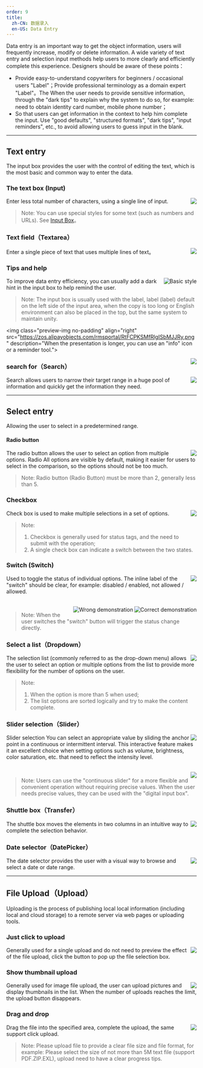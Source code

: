 ```yaml
---
order: 9
title:
  zh-CN: 数据录入
  en-US: Data Entry
---
```


Data entry is an important way to get the object information, users will frequently increase, modify or delete information. A wide variety of text entry and selection input methods help users to more clearly and efficiently complete this experience. Designers should be aware of these points：

- Provide easy-to-understand copywriters for beginners / occasional users "Label"；Provide professional terminology as a domain expert "Label"。The When the user needs to provide sensitive information, through the "dark tips" to explain why the system to do so, for example: need to obtain identity card number, mobile phone number；
- So that users can get information in the context to help him complete the input. Use "good defaults", "structured formats", "dark tips", "input reminders", etc., to avoid allowing users to guess input in the blank.

---

## Text entry

The input box provides the user with the control of editing the text, which is the most basic and common way to enter the data.

### The text box (Input)

<img class="preview-img no-padding" align="right" src="https://zos.alipayobjects.com/rmsportal/BPMNkGkHFqbBCRMUdfRh.png">

Enter less total number of characters, using a single line of input.

> Note: You can use special styles for some text (such as numbers and URLs). See [Input Box](/components/input/)。

### Text field（Textarea）

<img class="preview-img no-padding" align="right" src="https://zos.alipayobjects.com/rmsportal/QVRSSdYrWjthpCOupqON.png">

Enter a single piece of text that uses multiple lines of text。

### Tips and help

<img class="preview-img no-padding" align="right" src="https://zos.alipayobjects.com/rmsportal/KSWwgpyjPkbwclNvbvvR.png" alt="Basic style">

To improve data entry efficiency, you can usually add a dark hint in the input box to help remind the user.

> Note: The input box is usually used with the label, label (label) default on the left side of the input area, when the copy is too long or English environment can also be placed in the top, but the same system to maintain unity.

<img class="preview-img no-padding" align="right" src="https://zos.alipayobjects.com/rmsportal/RtFCPKSMfRlgISbMJJRy.png" description="When the presentation is longer, you can use an "info" icon or a reminder tool.">

<img class="preview-img no-padding" align="right" src="https://zos.alipayobjects.com/rmsportal/rElfIRpcmLsCTFzZDINy.png" description="
For those short input reminders (shorter than one), you can place them below the input box.">

### search for（Search）

<img class="preview-img no-padding" align="right" src="https://zos.alipayobjects.com/rmsportal/ycPmRlbZtsoYAibbwMCZ.png">

Search allows users to narrow their target range in a huge pool of information and quickly get the information they need.

---

## Select entry

Allowing the user to select in a predetermined range.

#### Radio button

<img class="preview-img no-padding" align="right" src="https://zos.alipayobjects.com/rmsportal/EvxgOJzHiQAxpuRaEhbH.png">

The radio button allows the user to select an option from multiple options. Radio All options are visible by default, making it easier for users to select in the comparison, so the options should not be too much.

> Note: Radio button (Radio Button) must be more than 2, generally less than 5.

### Checkbox

<img class="preview-img no-padding" align="right" src="https://zos.alipayobjects.com/rmsportal/duKUrQDKiyPnYaWtvkQK.png">

Check box is used to make multiple selections in a set of options.

> Note:
> 1. Checkbox is generally used for status tags, and the need to submit with the operation;
> 2. A single check box can indicate a switch between the two states.

### Switch (Switch)

<img class="preview-img no-padding" align="right" src="https://zos.alipayobjects.com/rmsportal/aIdIORGzFNjqMwrmiguZ.png">

Used to toggle the status of individual options. The inline label of the "switch" should be clear, for example: disabled / enabled, not allowed / allowed.

<br />

<img class="preview-img no-padding good" align="right" src="https://zos.alipayobjects.com/rmsportal/qoqGjsZYATDiXiWEjNIK.png" alt="Correct demonstration">
<img class="preview-img no-padding bad" align="right" src="https://zos.alipayobjects.com/rmsportal/ZcWvStIELApkpnkDOWDG.png" alt="Wrong demonstration" description="Switching the "switch" results will take effect immediately and do not need to be used with the operation buttons.">

> Note: When the user switches the "switch" button will trigger the status change directly.

### Select a list（Dropdown）

<img class="preview-img no-padding" align="right" src="https://zos.alipayobjects.com/rmsportal/iGSmUHkADwVyhuTOBkpJ.png">

The selection list (commonly referred to as the drop-down menu) allows the user to select an option or multiple options from the list to provide more flexibility for the number of options on the user.

> Note:
> 1. When the option is more than 5 when used;
> 2. The list options are sorted logically and try to make the content complete.

### Slider selection（Slider）

<img class="preview-img no-padding" align="right" src="https://zos.alipayobjects.com/rmsportal/JJZycUHtpopKCMxXyQpx.png">

Slider selection You can select an appropriate value by sliding the anchor point in a continuous or intermittent interval. This interactive feature makes it an excellent choice when setting options such as volume, brightness, color saturation, etc. that need to reflect the intensity level.

<br />

<img class="preview-img no-padding" align="right" src="https://zos.alipayobjects.com/rmsportal/hWhUUUzikHarZSBhefDI.png">

> Note: Users can use the "continuous slider" for a more flexible and convenient operation without requiring precise values. When the user needs precise values, they can be used with the "digital input box".

### Shuttle box（Transfer）

<img class="preview-img no-padding" align="right" src="https://zos.alipayobjects.com/rmsportal/VpfyicZPlNugqEjQKSDf.png">

The shuttle box moves the elements in two columns in an intuitive way to complete the selection behavior.

### Date selector（DatePicker）

<img class="preview-img no-padding" align="right" src="https://zos.alipayobjects.com/rmsportal/gaaLemRmjgNpcnlthmkr.png">

The date selector provides the user with a visual way to browse and select a date or date range.

---

## File Upload（Upload）

Uploading is the process of publishing local local information (including local and cloud storage) to a remote server via web pages or uploading tools.

### Just click to upload

<img class="preview-img no-padding" align="right" src="https://zos.alipayobjects.com/rmsportal/aqMzAypQRBkmWfMOpOCE.png">

Generally used for a single upload and do not need to preview the effect of the file upload, click the button to pop up the file selection box.

### Show thumbnail upload

<img class="preview-img no-padding" align="right" src="https://zos.alipayobjects.com/rmsportal/oUsyeTsjadJfieTspgVq.png">

Generally used for image file upload, the user can upload pictures and display thumbnails in the list. When the number of uploads reaches the limit, the upload button disappears.

### Drag and drop

<img class="preview-img no-padding" align="right" src="https://zos.alipayobjects.com/rmsportal/euEBewdgKmhThFWrWHIm.png">

Drag the file into the specified area, complete the upload, the same support click upload.

> Note: Please upload file to provide a clear file size and file format, for example: Please select the size of not more than 5M text file (support PDF.ZIP.EXL), upload need to have a clear progress tips.
